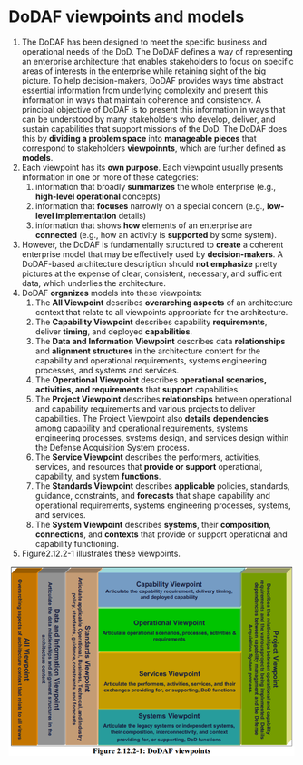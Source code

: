 # DoDAF viewpoints and models

1. The DoDAF has been designed to meet the specific business and operational needs of the DoD. The DoDAF defines a way of representing an enterprise architecture that enables stakeholders to focus on specific areas of interests in the enterprise while retaining sight of the big picture. To help decision-makers, DoDAF provides ways time abstract essential information from underlying complexity and present this information in ways that maintain coherence and consistency. A principal objective of DoDAF is to present this information in ways that can be understood by many stakeholders who develop, deliver, and sustain capabilities that support missions of the DoD. The DoDAF does this by **dividing a problem space** into **manageable pieces** that correspond to stakeholders **viewpoinnts**, which are further defined as **models**.
2. Each viewpoint has its **own purpose**. Each viewpoint usually presents information in one or more of these categories:
   1. information that broadly **summarizes** the whole enterprise \(e.g., **high-level operational** concepts\)
   2. information that **focuses** narrowly on a special concern \(e.g., **low-level implementation** details\)
   3. information that shows **how** elements of an enterprise are **connected** \(e.g., how an activity is **supported** by some system\).
3. However, the DoDAF is fundamentally structured to **create** a coherent enterprise model that may be effectively used by **decision-makers**. A DoDAF-based architecture description should **not emphasize** pretty pictures at the expense of clear, consistent, necessary, and sufficient data, which underlies the architecture.
4. DoDAF **organizes** models into these viewpoints:
   1. The **All Viewpoint** describes **overarching aspects** of an architecture context that relate to all viewpoints appropriate for the architecture.
   2. The **Capability Viewpoint** describes capability **requirements**, deliver **timing**, and deployed **capabilities**.
   3. The **Data and Information Viewpoint** describes data **relationships** and **alignment structures** in the architecture content for the capability and operational requirements, systems engineering processes, and systems and services.
   4. The **Operational Viewpoint** describes **operational scenarios, activities, and requirements** that **support** capabilities.
   5. The **Project Viewpoint** describes **relationships** between operational and capability requirements and various projects to deliver capabilities. The Project Viewpoint also **details** **dependencies** among capability and operational requirements, systems engineering processes, systems design, and services design within the Defense Acquisition System process.
   6. The **Service Viewpoint** describes the performers, activities, services, and resources that **provide or support** operational, capability, and system **functions**.
   7. The **Standards Viewpoint** describes **applicable** policies, standards, guidance, constraints, and **forecasts** that shape capability and operational requirements, systems engineering processes, systems, and services.
   8. The **System Viewpoint** describes **systems**, their **composition**, **connections**, and **contexts** that provide or support operational and capability functioning.
5. Figure2.12.2-1 illustrates these viewpoints.

![](/assets/Figure2.12.2-1.png)

